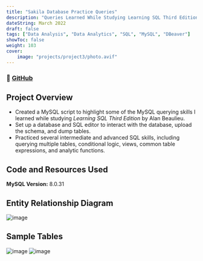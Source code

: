 ```yaml
---
title: "Sakila Database Practice Queries"
description: "Queries Learned While Studying Learning SQL Third Edition by Alan Beaulieu"
dateString: March 2022
draft: false
tags: ["Data Analysis", "Data Analytics", "SQL", "MySQL", "DBeaver"]
showToc: false
weight: 103
cover:
    image: "projects/project3/photo.avif"
--- 
```

### 🔗 [GitHub](https://github.com/eangutierrez/Sakila_Practice_Queries)

## Project Overview
* Created a MySQL script to highlight some of the MySQL querying skills I learned while studying _Learning SQL Third Edition_ by Alan Beaulieu.
* Set up a database and SQL editor to interact with the database, upload the schema, and dump tables.
* Practiced several intermediate and advanced SQL skills, including querying multiple tables, conditional logic, views, common table expressions, and analytic functions.

## Code and Resources Used
**MySQL Version:** 8.0.31

## Entity Relationship Diagram
![image](https://github.com/eangutierrez/Sakila_Practice_Queries/assets/92600212/4e3c274b-c7bc-478a-8c7e-41bef96991bf)

## Sample Tables
![image](https://github.com/eangutierrez/Sakila_Practice_Queries/assets/92600212/b51b7524-676c-43a6-9a1e-d8f203fa0349)
![image](https://github.com/eangutierrez/Sakila_Practice_Queries/assets/92600212/79b59198-1c66-4d46-a876-9f823067fa75)